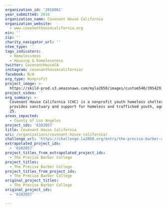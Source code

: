 ```yaml
---
organization_id: '2016061'
year_submitted: 2016
organization_name: Covenant House California
organization_website:
  - www.covenanthousecalifornia.org
ein: ''
zip: ''
charity_navigator_url: ''
ntee_type: ''
tags_indicators:
  - Homelessness
  - Housing & homelessness
twitter: CovenantHouseCA
instagram: covenanthousecalifornia/
facebook: N/A
org_type: Nonprofit
project_image: >-
  https://skild-prod.s3.amazonaws.com/myla2050/images/custom540/3954291065741-team90.jpg
project_video: ''
org_summary: >-
  Covenant House California (CHC) is a nonprofit youth homeless shelter that
  provides sanctuary and support for homeless and trafficked youth, ages 18 to
  25.
areas_impacted:
  - County of Los Angeles
project_ids: '6102057'
title: Covenant House California
uri: /organizations/covenant-house-california/
challenge_url: 'https://challenge.la2050.org/entry/the-precise-barber-college'
extrapolated_project_ids:
  - '6102057'
project_titles_from_extrapolated_project_ids:
  - The Precise Barber College
project_titles:
  - The Precise Barber College
project_titles_from_project_ids:
  - The Precise Barber College
original_project_titles:
  - The Precise Barber College
original_project_ids:
  - '6102057'

---
```

